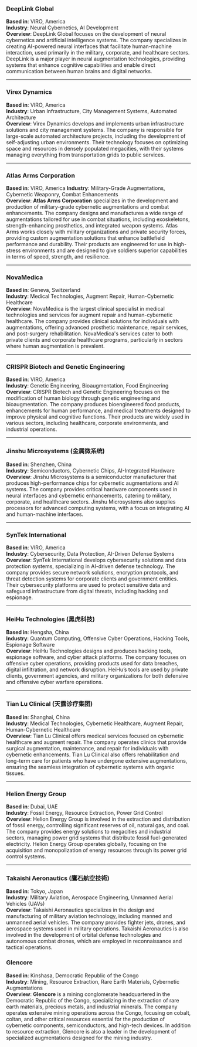 ### DeepLink Global

**Based in**: VIRO, America  
**Industry**: Neural Cybernetics, AI Development  
**Overview**: DeepLink Global focuses on the development of neural cybernetics and artificial intelligence systems. The company specializes in creating AI-powered neural interfaces that facilitate human-machine interaction, used primarily in the military, corporate, and healthcare sectors. DeepLink is a major player in neural augmentation technologies, providing systems that enhance cognitive capabilities and enable direct communication between human brains and digital networks.

---

### Virex Dynamics

**Based in**: VIRO, America  
**Industry**: Urban Infrastructure, City Management Systems, Automated Architecture  
**Overview**: Virex Dynamics develops and implements urban infrastructure solutions and city management systems. The company is responsible for large-scale automated architecture projects, including the development of self-adjusting urban environments. Their technology focuses on optimizing space and resources in densely populated megacities, with their systems managing everything from transportation grids to public services.

---

### **Atlas Arms Corporation**

**Based in**: VIRO, America
**Industry**: Military-Grade Augmentations, Cybernetic Weaponry, Combat Enhancements  
**Overview**: **Atlas Arms Corporation** specializes in the development and production of military-grade cybernetic augmentations and combat enhancements. The company designs and manufactures a wide range of augmentations tailored for use in combat situations, including exoskeletons, strength-enhancing prosthetics, and integrated weapon systems. Atlas Arms works closely with military organizations and private security forces, providing custom augmentation solutions that enhance battlefield performance and durability. Their products are engineered for use in high-stress environments and are designed to give soldiers superior capabilities in terms of speed, strength, and resilience.

---

### NovaMedica

**Based in**: Geneva, Switzerland  
**Industry**: Medical Technologies, Augment Repair, Human-Cybernetic Healthcare  
**Overview**: NovaMedica is the largest clinical specialist in medical technologies and services for augment repair and human-cybernetic healthcare. The company provides clinical solutions for individuals with augmentations, offering advanced prosthetic maintenance, repair services, and post-surgery rehabilitation. NovaMedica's services cater to both private clients and corporate healthcare programs, particularly in sectors where human augmentation is prevalent.

---

### CRISPR Biotech and Genetic Engineering

**Based in**: VIRO, America  
**Industry**: Genetic Engineering, Bioaugmentation, Food Engineering  
**Overview**: CRISPR Biotech and Genetic Engineering focuses on the modification of human biology through genetic engineering and bioaugmentation. The company produces bioengineered food products, enhancements for human performance, and medical treatments designed to improve physical and cognitive functions. Their products are widely used in various sectors, including healthcare, corporate environments, and industrial operations.

---

### Jinshu Microsystems (金属微系统)

**Based in**: Shenzhen, China  
**Industry**: Semiconductors, Cybernetic Chips, AI-Integrated Hardware  
**Overview**: Jinshu Microsystems is a semiconductor manufacturer that produces high-performance chips for cybernetic augmentations and AI systems. The company provides critical hardware components used in neural interfaces and cybernetic enhancements, catering to military, corporate, and healthcare sectors. Jinshu Microsystems also supplies processors for advanced computing systems, with a focus on integrating AI and human-machine interfaces.

---

### SynTek International

**Based in**: VIRO, America  
**Industry**: Cybersecurity, Data Protection, AI-Driven Defense Systems  
**Overview**: SynTek International develops cybersecurity solutions and data protection systems, specializing in AI-driven defense technology. The company provides secure network solutions, encryption protocols, and threat detection systems for corporate clients and government entities. Their cybersecurity platforms are used to protect sensitive data and safeguard infrastructure from digital threats, including hacking and espionage.

---

### HeiHu Technologies (黑虎科技)

**Based in**: Hengsha, China  
**Industry**: Quantum Computing, Offensive Cyber Operations, Hacking Tools, Espionage Software  
**Overview**: HeiHu Technologies designs and produces hacking tools, espionage software, and cyber attack platforms. The company focuses on offensive cyber operations, providing products used for data breaches, digital infiltration, and network disruption. HeiHu’s tools are used by private clients, government agencies, and military organizations for both defensive and offensive cyber warfare operations.

---

### Tian Lu Clinical (天露诊疗集团)

**Based in**: Shanghai, China  
**Industry**: Medical Technologies, Cybernetic Healthcare, Augment Repair, Human-Cybernetic Healthcare  
**Overview**: Tian Lu Clinical offers medical services focused on cybernetic healthcare and augment repair. The company operates clinics that provide surgical augmentation, maintenance, and repair for individuals with cybernetic enhancements. Tian Lu Clinical also offers rehabilitation and long-term care for patients who have undergone extensive augmentations, ensuring the seamless integration of cybernetic systems with organic tissues.

---

### Helion Energy Group

**Based in**: Dubai, UAE  
**Industry**: Fossil Energy, Resource Extraction, Power Grid Control  
**Overview**: Helion Energy Group is involved in the extraction and distribution of fossil energy, controlling significant reserves of oil, natural gas, and coal. The company provides energy solutions to megacities and industrial sectors, managing power grid systems that distribute fossil fuel-generated electricity. Helion Energy Group operates globally, focusing on the acquisition and monopolization of energy resources through its power grid control systems.

---

### Takaishi Aeronautics (鷹石航空技術)

**Based in**: Tokyo, Japan  
**Industry**: Military Aviation, Aerospace Engineering, Unmanned Aerial Vehicles (UAVs)  
**Overview**: Takaishi Aeronautics specializes in the design and manufacturing of military aviation technology, including manned and unmanned aerial vehicles. The company provides fighter jets, drones, and aerospace systems used in military operations. Takaishi Aeronautics is also involved in the development of orbital defense technologies and autonomous combat drones, which are employed in reconnaissance and tactical operations.

### **Glencore**

**Based in**: Kinshasa, Democratic Republic of the Congo  
**Industry**: Mining, Resource Extraction, Rare Earth Materials, Cybernetic Augmentations  
**Overview**: **Glencore** is a mining conglomerate headquartered in the Democratic Republic of the Congo, specializing in the extraction of rare earth materials, precious metals, and industrial minerals. The company operates extensive mining operations across the Congo, focusing on cobalt, coltan, and other critical resources essential for the production of cybernetic components, semiconductors, and high-tech devices. In addition to resource extraction, Glencore is also a leader in the development of specialized augmentations designed for the mining industry.
